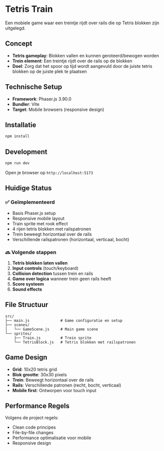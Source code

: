 # Tetris Train

Een mobiele game waar een treintje rijdt over rails die op Tetris blokken zijn uitgelegd.

## Concept

- **Tetris gameplay**: Blokken vallen en kunnen geroteerd/bewogen worden
- **Trein element**: Een treintje rijdt over de rails op de blokken
- **Doel**: Zorg dat het spoor op tijd wordt aangevuld door de juiste tetris blokken op de juiste plek te plaatsen

## Technische Setup

- **Framework**: Phaser.js 3.90.0
- **Bundler**: Vite
- **Target**: Mobile browsers (responsive design)

## Installatie

```bash
npm install
```

## Development

```bash
npm run dev
```

Open je browser op `http://localhost:5173`

## Huidige Status

### ✅ Geïmplementeerd

- Basis Phaser.js setup
- Responsive mobile layout
- Train sprite met rook effect
- 4 rijen tetris blokken met railspatronen
- Trein beweegt horizontaal over de rails
- Verschillende railspatronen (horizontaal, verticaal, bocht)

### 🔜 Volgende stappen

1. **Tetris blokken laten vallen**
2. **Input controls** (touch/keyboard)
3. **Collision detection** tussen trein en rails
4. **Game over logica** wanneer trein geen rails heeft
5. **Score systeem**
6. **Sound effects**

## File Structuur

```
src/
├── main.js              # Game configuratie en setup
├── scenes/
│   └── GameScene.js     # Main game scene
└── sprites/
    ├── Train.js         # Trein sprite
    └── TetrisBlock.js   # Tetris blokken met railspatronen
```

## Game Design

- **Grid**: 10x20 tetris grid
- **Blok grootte**: 30x30 pixels
- **Trein**: Beweegt horizontaal over de rails
- **Rails**: Verschillende patronen (recht, bocht, verticaal)
- **Mobile first**: Ontworpen voor touch input

## Performance Regels

Volgens de project regels:
- Clean code principes
- File-by-file changes
- Performance optimalisatie voor mobile
- Responsive design 